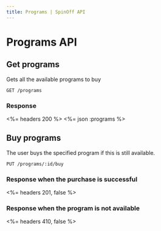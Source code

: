 ```yaml
---
title: Programs | SpinOff API
---
```


# Programs API

## Get programs

Gets all the available programs to buy
    
    GET /programs

### Response

<%= headers 200 %>
<%= json :programs %>


## Buy programs

The user buys the specified program if this is still available.

	PUT /programs/:id/buy

### Response when the purchase is successful

<%= headers 201, false %>


### Response when the program is not available

<%= headers 410, false %>

